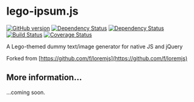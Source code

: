 # lego-ipsum.js

[![GitHub version](https://badge.fury.io/gh/AndyWhite87%2flego-ipsum.svg)](http://badge.fury.io/gh/AndyWhite87%2flego-ipsum)
[![Dependency Status](https://david-dm.org/AndyWhite87/lego-ipsum.svg)](https://david-dm.org/AndyWhite87/lego-ipsum)
[![Dependency Status](https://david-dm.org/AndyWhite87/lego-ipsum/dev-status.svg)](https://david-dm.org/AndyWhite87/lego-ipsum#info=devDependencies)
[![Build Status](https://travis-ci.org/AndyWhite87/lego-ipsum.svg?branch=master)](https://travis-ci.org/AndyWhite87/lego-ipsum)
[![Coverage Status](https://coveralls.io/repos/AndyWhite87/lego-ipsum/badge.svg?branch=master&service=github)](https://coveralls.io/github/AndyWhite87/lego-ipsum?branch=master)

A Lego-themed dummy text/image generator for native JS and jQuery

Forked from [https://github.com/f/loremjs](https://github.com/f/loremjs)

## More information...

...coming soon.
